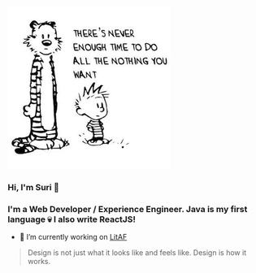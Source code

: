 ![](./calvin.jpg)

### Hi, I'm Suri :wave:
### I'm a Web Developer / Experience Engineer. Java is my first language :skull: I also write ReactJS!

- 🔭 I’m currently working on [LitAF](https://play-litaf.herokuapp.com)

> Design is not just what it looks like and feels like. Design is how it works.


<!--
**narayanasuri/narayanasuri** is a ✨ _special_ ✨ repository because its `README.md` (this file) appears on your GitHub profile.

Here are some ideas to get you started:

- 🔭 I’m currently working on ...
- 🌱 I’m currently learning ...
- 👯 I’m looking to collaborate on ...
- 🤔 I’m looking for help with ...
- 💬 Ask me about ...
- 📫 How to reach me: ...
- 😄 Pronouns: ...
- ⚡ Fun fact: ...
-->
